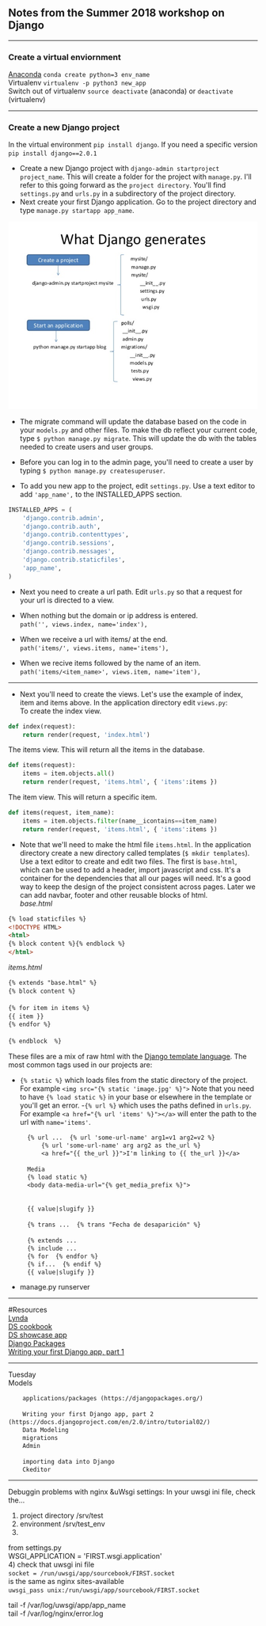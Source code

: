 ## Notes from the Summer 2018 workshop on Django 

***
### Create a virtual enviornment 
[Anaconda](https://conda.io/docs/index.html) `conda create python=3 env_name`    
Virtualenv `virtualenv -p python3 new_app`    
Switch out of virtualenv
`source deactivate` (anaconda) or `deactivate` (virtualenv)    

***
### Create a new Django project
In the virtual environment `pip install django`.  If you need a specific version `pip install django==2.0.1`  

-  Create a new Django project with `django-admin startproject project_name`.  This will create a folder for the project with `manage.py`.  I'll refer to this going forward as the `project directory`.  You'll find `settings.py` and `urls.py` in a subdirectory of the project directory.    
-  Next create your first Django application.  Go to the project directory and type `manage.py startapp app_name`.    

![image](https://github.com/HCDigitalScholarship/ds-cookbook/blob/master/google_vision/why-django-for-web-development-8-638.jpg)  


- The migrate command will update the database based on the code in your `models.py` and other files.  To make the db reflect your current code, type `$ python manage.py migrate`.  This will update the db with the tables needed to create users and user groups.  

- Before you can log in to the admin page, you'll need to create a user by typing `$ python manage.py createsuperuser`.    
- To add you new app to the project, edit `settings.py`.  Use a text editor to add `'app_name',` to the INSTALLED_APPS section.  
```python
INSTALLED_APPS = (
    'django.contrib.admin',
    'django.contrib.auth',
    'django.contrib.contenttypes',
    'django.contrib.sessions',
    'django.contrib.messages',
    'django.contrib.staticfiles',
    'app_name',
)
```
- Next you need to create a url path.  Edit `urls.py` so that a request for your url is directed to a view.  

- When nothing but the domain or ip address is entered.  
`path('', views.index, name='index'),`  
- When we receive a url with items/ at the end.  
`path('items/', views.items, name='items'),`  
- When we recive items followed by the name of an item.  
`path('items/<item_name>', views.item, name='item'),`  

***
- Next you'll need to create the views.  Let's use the example of index, item and items above. In the application directory edit `views.py`:  
To create the index view. 
```python
def index(request):
    return render(request, 'index.html')
```
The items view.  This will return all the items in the database. 
```python
def items(request):
    items = item.objects.all()
    return render(request, 'items.html', { 'items':items })
```
The item view.  This will return a specific item. 
```python
def items(request, item_name):
    items = item.objects.filter(name__icontains==item_name)
    return render(request, 'items.html', { 'items':items })
```
- Note that we'll need to make the html file `items.html`.  In the application directory create a new directory called templates (`$ mkdir templates`).  Use a text editor to create and edit two files.  The first is `base.html`, which can be used to add a header, import javascript and css.  It's a container for the dependencies that all our pages will need.  It's a good way to keep the design of the project consistent across pages.  Later we can add navbar, footer and other reusable blocks of html.      
*base.html*
```html
{% load staticfiles %}
<!DOCTYPE HTML>
<html>
{% block content %}{% endblock %}
</html>
```

*items.html* 
```html
{% extends "base.html" %}
{% block content %}

{% for item in items %}
{{ item }}
{% endfor %}

{% endblock  %}
```

These files are a mix of raw html with the [Django template language](https://docs.djangoproject.com/en/2.0/ref/templates/language/).  The most common tags used in our projects are:  
- `{% static %}` which loads files from the static directory of the project.  For example `<img src="{% static 'image.jpg' %}">` Note that you need to have `{% load static %}` in your base or elsewhere in the template or you'll get an error. 
-`{% url %}` which uses the paths defined in `urls.py`.  For example `<a href="{% url 'items' %}"></a>` will enter the path to the url with `name='items'`.    

		{% url ...  {% url 'some-url-name' arg1=v1 arg2=v2 %}
			{% url 'some-url-name' arg arg2 as the_url %}
			<a href="{{ the_url }}">I'm linking to {{ the_url }}</a>
		
		Media	
		{% load static %}
		<body data-media-url="{% get_media_prefix %}">
		
			
		{{ value|slugify }}
		
		{% trans ...  {% trans "Fecha de desaparición" %}

		{% extends ...
		{% include ...
		{% for  {% endfor %}
		{% if...  {% endif %}
		{{ value|slugify }}
- manage.py runserver  


***		
		
#Resources  
		[Lynda](https://www.lynda.com/allcourses)  
		[DS cookbook](https://github.com/HCDigitalScholarship/ds-cookbook)  
		[DS showcase app](https://github.com/HCDigitalScholarship/django-showcase)  
    [Django Packages](https://djangopackages.org/)  
		[Writing your first Django app, part 1](https://docs.djangoproject.com/en/2.0/intro/tutorial01/)  
***
Tuesday		
	Models
	
		applications/packages (https://djangopackages.org/)
		
		Writing your first Django app, part 2 (https://docs.djangoproject.com/en/2.0/intro/tutorial02/)
		Data Modeling
		migrations
		Admin
		
		importing data into Django 
		Ckeditor
***
Debuggin problems with nginx &uWsgi settings:
In your uwsgi ini file, check the...
1) project directory /srv/test  
2) environment /srv/test_env  
3) 
from settings.py  
WSGI_APPLICATION = 'FIRST.wsgi.application'  
4) check that 
uwsgi ini file  
`socket = /run/uwsgi/app/sourcebook/FIRST.socket`    
is the same as nginx sites-available  
`uwsgi_pass unix:/run/uwsgi/app/sourcebook/FIRST.socket`  

tail -f /var/log/uwsgi/app/app_name  
tail -f /var/log/nginx/error.log  
